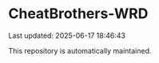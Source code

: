 # CheatBrothers-WRD

Last updated: 2025-06-17 18:46:43

This repository is automatically maintained.
